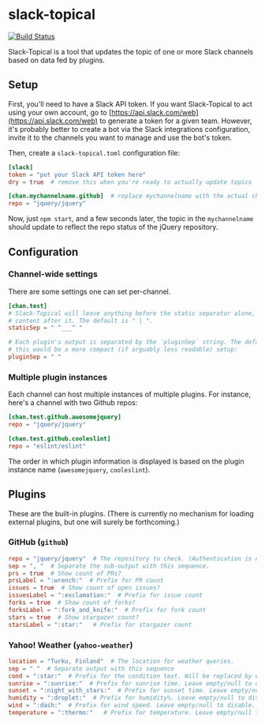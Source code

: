 # slack-topical

[![Build Status](https://travis-ci.org/akx/slack-topical.svg?branch=master)](https://travis-ci.org/akx/slack-topical)

Slack-Topical is a tool that updates the topic of one or more Slack channels based on data fed by plugins.

## Setup

First, you'll need to have a Slack API token. If you want Slack-Topical to act using your own account, go to 
[https://api.slack.com/web](https://api.slack.com/web) to generate a token for a given team.  However, it's 
probably better to create a bot via the Slack integrations configuration, invite it to the channels you want
to manage and use the bot's token.

Then, create a `slack-topical.toml` configuration file:

```toml
[slack]
token = "put your Slack API token here"
dry = true  # remove this when you're ready to actually update topics

[chan.mychannelname.github]  # replace mychannelname with the actual channel name
repo = "jquery/jquery"
```

Now, just `npm start`, and a few seconds later, the topic in the `mychannelname` should update to reflect the
repo status of the jQuery repository.

## Configuration

### Channel-wide settings

There are some settings one can set per-channel.

```toml
[chan.test]
# Slack-Topical will leave anything before the static separator alone, and only replace
# content after it. The default is " | ".
staticSep = " ^___^ "

# Each plugin's output is separated by the `pluginSep` string. The default is " | ", but
# this would be a more compact (if arguably less readable) setup:
pluginSep = " "
```

### Multiple plugin instances

Each channel can host multiple instances of multiple plugins.  For instance, here's a channel with two Github repos:

```toml
[chan.test.github.awesomejquery]
repo = "jquery/jquery"

[chan.test.github.cooleslint]
repo = "eslint/eslint"
```

The order in which plugin information is displayed is based on the plugin instance name (`awesomejquery`, `cooleslint`).

## Plugins

These are the built-in plugins. (There is currently no mechanism for loading external plugins, but one will surely
be forthcoming.)

### GitHub (`github`)

```toml
repo = "jquery/jquery"  # The repository to check. (Authentication is not currently supported, so public repos only.) 
sep = ", "  # Separate the sub-output with this sequence.
prs = true  # Show count of PRs?
prsLabel = ":wrench:"  # Prefix for PR count
issues = true  # Show count of open issues?
issuesLabel = ":exclamation:"  # Prefix for issue count
forks = true  # Show count of forks?
forksLabel = ":fork_and_knife:"  # Prefix for fork count
stars = true  # Show stargazer count?
starsLabel = ":star:"   # Prefix for stargazer count 
```

### Yahoo! Weather (`yahoo-weather`)

```toml
location = "Turku, Finland"  # The location for weather queries.
sep = " "  # Separate output with this sequence
cond = ":star:"  # Prefix for the condition text. Will be replaced by emoji if possible.
sunrise = ":sunrise:"  # Prefix for sunrise time. Leave empty/null to disable.
sunset = ":night_with_stars:"  # Prefix for sunset time. Leave empty/null to disable.
humidity = ":droplet:"  # Prefix for humidity%. Leave empty/null to disable.
wind = ":dash:"  # Prefix for wind speed. Leave empty/null to disable.
temperature = ":thermo:"   # Prefix for temperature. Leave empty/null to disable.
```
